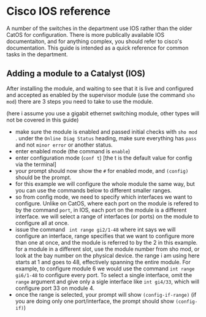 # Cisco IOS reference #

A number of the switches in the department use IOS rather than the older CatOS for configuration. There is more publically available IOS documentaiton, and for anything complex, you should refer to cisco's documentation. This guide is intended as a quick reference for common tasks in the department.



## Adding a module to a Catalyst (IOS) ##

After installing the module, and waiting to see that it is live and configured and accepted as enabled by the supervisor module (use the command `sho mod`) there are 3 steps you need to take to use the module.

(here i assume you use a gigabit ethernet switching module, other types will not be covered in this guide)

* make sure the module is enabled and passed initial checks with `sho mod` . under the  `Online Diag Status`  heading, make sure everything has `pass` and not `minor error` or another status.
* enter enabled mode (the command is `enable`)
* enter configuration mode (`conf t`) [the t is the default value for config via the terminal]
* your prompt should now show the `#` for enabled mode, and `(config)` should be the prompt.
* for this example we will configure the whole module the same way, but you can use the commands below to different smaller ranges.
* so from config mode, we need to specify which interfaces we want to configure. Unlike on CatOS, where each port on the module is refered to by the command `port`, in IOS, each port on the module is a different interface. we will select a range of interfaces (or ports) on the module to configure all at once.
* issue the command ` int range gi2/1-48` where int says we will configure an interface, range specifies that we want to configure more than one at once, and the module is referred to by the 2 in this example. for a module in a different slot, use the module number from sho mod, or look at the bay number on the physical device.  the range i am using here starts at 1 and goes to 48, effectively spanning the entire module. For example, to configure module 6 we would use the command `int range gi6/1-48` to configure every port. To select a single interface, omit the `range` argument and give only a sigle interface like `int gi4/33`, which will configure port 33 on module 4.
* once the range is selected, your prompt will show `(config-if-range)` (if you are doing only one port/interface, the prompt should show `(config-if)`)

